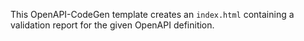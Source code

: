 This OpenAPI-CodeGen template creates an `index.html` containing a validation report for the given OpenAPI definition.
